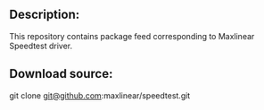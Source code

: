 ## Description:

This repository contains package feed corresponding to Maxlinear Speedtest driver.

## Download source:

git clone git@github.com:maxlinear/speedtest.git
